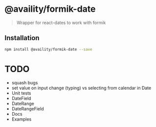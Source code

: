# @availity/formik-date

> Wrapper for react-dates to work with formik

## Installation

```bash
npm install @availity/formik-date --save
```

# TODO
 * squash bugs
 * set value on input change (typing) vs selecting from calendar in Date
 * Unit tests
 * DateField
 * DateRange
 * DateRangeField
 * Docs
 * Examples


